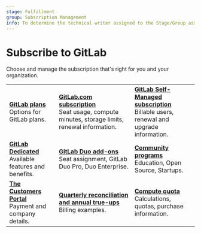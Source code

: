 ```yaml
---
stage: Fulfillment
group: Subscription Management
info: To determine the technical writer assigned to the Stage/Group associated with this page, see https://handbook.gitlab.com/handbook/product/ux/technical-writing/#assignments
---
```


# Subscribe to GitLab

Choose and manage the subscription that's right for you and your organization.

|  |  |  |
|--|--|--|
| [**GitLab plans**](choosing_subscription.md)<br>Options for GitLab plans. | [**GitLab.com subscription**](gitlab_com/index.md)<br>Seat usage, compute minutes, storage limits, renewal information. | [**GitLab Self-Managed subscription**](self_managed/index.md)<br>Billable users, renewal and upgrade information. |
| [**GitLab Dedicated**](gitlab_dedicated/index.md)<br>Available features and benefits. | [**GitLab Duo add-ons**](subscription-add-ons.md)<br> Seat assignment, GitLab Duo Pro, Duo Enterprise. | [**Community programs**](community_programs.md)<br>Education, Open Source, Startups. |
| [**The Customers Portal**](customers_portal.md)<br>Payment and company details. | [**Quarterly reconciliation and annual true-ups**](quarterly_reconciliation.md)<br>Billing examples. | [**Compute quota**](../ci/pipelines/compute_minutes.md)<br>Calculations, quotas, purchase information. |

